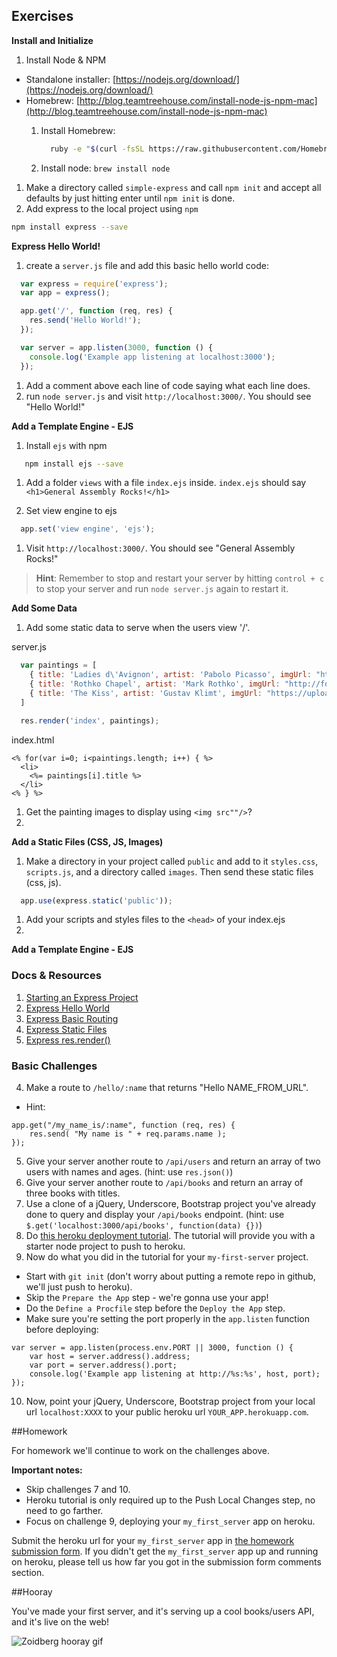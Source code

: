 ## Exercises

**Install and Initialize**

1. Install Node & NPM
  * Standalone installer: [https://nodejs.org/download/](https://nodejs.org/download/)
  * Homebrew: [http://blog.teamtreehouse.com/install-node-js-npm-mac](http://blog.teamtreehouse.com/install-node-js-npm-mac)
    1. Install Homebrew:

        ```bash
          ruby -e "$(curl -fsSL https://raw.githubusercontent.com/Homebrew/install/master/install)"
        ```

    2. Install node: `brew install node`
1. Make a directory called `simple-express` and call `npm init` and accept all defaults by just hitting enter until `npm init` is done.
1. Add express to the local project using `npm`

  ```bash
  npm install express --save
  ```

**Express Hello World!**
1. create a `server.js` file and add this basic hello world code:

  ```js
    var express = require('express');
    var app = express();

    app.get('/', function (req, res) {
      res.send('Hello World!');
    });

    var server = app.listen(3000, function () {
      console.log('Example app listening at localhost:3000');
    });
  ```

1. Add a comment above each line of code saying what each line does.
1. run `node server.js` and visit `http://localhost:3000/`. You should see "Hello World!"

**Add a Template Engine - EJS**
1. Install `ejs` with npm

  ```bash
     npm install ejs --save
  ```
1. Add a folder `views` with a file `index.ejs` inside. `index.ejs` should say `<h1>General Assembly Rocks!</h1>`

1. Set view engine to ejs
  ```js
    app.set('view engine', 'ejs');
  ```
1. Visit `http://localhost:3000/`. You should see "General Assembly Rocks!"

> **Hint**: Remember to stop and restart your server by hitting `control + c` to stop your server and run `node server.js` again to restart it.

**Add Some Data**

1. Add some static data to serve when the users view '/'.

  server.js
  ```js
    var paintings = [
      { title: 'Ladies d\'Avignon', artist: 'Pabolo Picasso', imgUrl: "https://upload.wikimedia.org/wikipedia/en/4/4c/Les_Demoiselles_d\'Avignon.jpg" },
      { title: 'Rothko Chapel', artist: 'Mark Rothko', imgUrl: "http://forums.ssrc.org/ndsp/wp-content/blogs.dir/23/files/2014/07/Rothko_Chapel_2.jpg" },
      { title: 'The Kiss', artist: 'Gustav Klimt', imgUrl: "https://upload.wikimedia.org/wikipedia/commons/4/40/The_Kiss_-_Gustav_Klimt_-_Google_Cultural_Institute.jpg"}
    ]

    res.render('index', paintings);
  ```

  index.html

  ```ejs
  <% for(var i=0; i<paintings.length; i++) { %>
    <li>
      <%= paintings[i].title %>
    </li>
  <% } %>
  ```
1. Get the painting images to display using `<img src""/>`?
1.


**Add a Static Files (CSS, JS, Images)**
1. Make a directory in your project called `public` and add to it `styles.css`, `scripts.js`, and a directory called `images`. Then send these static files (css, js).

  ```js
    app.use(express.static('public'));
  ```
1. Add your scripts and styles files to the `<head>` of your index.ejs
1.

**Add a Template Engine - EJS**

### Docs & Resources

1. [Starting an Express Project](http://expressjs.com/starter/installing.html)
2. [Express Hello World](http://expressjs.com/starter/hello-world.html)
3. [Express Basic Routing](http://expressjs.com/starter/basic-routing.html)
4. [Express Static Files](http://expressjs.com/starter/static-files.html)
5. [Express res.render()](http://expressjs.com/4x/api.html#res.render)

### Basic Challenges

4. Make a route to ```/hello/:name``` that returns "Hello NAME_FROM_URL".
  * Hint:
  ```
  app.get("/my_name_is/:name", function (req, res) {
      res.send( "My name is " + req.params.name );
  });
  ```
5. Give your server another route to ```/api/users``` and return an array of two users with names and ages. (hint: use ```res.json()```)
6. Give your server another route to ```/api/books``` and return an array of three books with titles.
7. Use a clone of a jQuery, Underscore, Bootstrap project you've already done to query and display your ```/api/books``` endpoint. (hint: use ```$.get('localhost:3000/api/books', function(data) {})```)
8. Do [this heroku deployment tutorial](https://devcenter.heroku.com/articles/getting-started-with-nodejs#introduction). The tutorial will provide you with a starter node project to push to heroku.
9. Now do what you did in the tutorial for your ```my-first-server``` project.
  * Start with ```git init``` (don't worry about putting a remote repo in github, we'll just push to heroku).
  * Skip the ```Prepare the App``` step - we're gonna use your app!
  * Do the ```Define a Procfile``` step before the ```Deploy the App``` step.
  * Make sure you're setting the port properly in the ```app.listen``` function before deploying:
  ```
  var server = app.listen(process.env.PORT || 3000, function () {
      var host = server.address().address;
      var port = server.address().port;
      console.log('Example app listening at http://%s:%s', host, port);
  });
  ```
10. Now, point your jQuery, Underscore, Bootstrap project from your local url ```localhost:XXXX``` to your public heroku url ```YOUR_APP.herokuapp.com```.


##Homework

For homework we'll continue to work on the challenges above.

**Important notes:**
* Skip challenges 7 and 10.
* Heroku tutorial is only required up to the Push Local Changes step, no need to go farther.
* Focus on challenge 9, deploying your `my_first_server` app on heroku.

Submit the heroku url for your `my_first_server` app in [the homework submission form](https://docs.google.com/a/generalassemb.ly/forms/d/14rNXnDaq5X5Rvda-1BRZCl9YmkOoZzf7oxGBEZG_YJE/viewform). If you didn't get the `my_first_server` app up and running on heroku, please tell us how far you got in the submission form comments section.

##Hooray

You've made your first server, and it's serving up a cool books/users API, and it's live on the web!

![Zoidberg hooray gif](http://31.media.tumblr.com/tumblr_l9y7wqbkag1qzjefho1_500.gif#hooray%20gif%20483x500)
